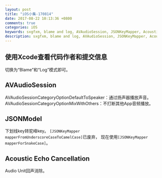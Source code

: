 ```yaml
---
layout: post
title: "iOS小集-170814"
date: 2017-08-22 10:13:36 +0800
comments: true
categories: iOS
keywords: sxgfxm, blame and log, AVAudioSession, JSONKeyMapper, Acoustic Echo Cancellation
description: sxgfxm, blame and log, AVAudioSession, JSONKeyMapper, Acoustic Echo Cancellation
---
```


## 使用Xcode查看代码作者和提交信息
切换为“Blame”和“Log”模式即可。

## AVAudioSession
AVAudioSessionCategoryOptionDefaultToSpeaker：通过扬声器播放声音。  
AVAudioSessionCategoryOptionMixWithOthers：不打断其他App音频播放。

## JSONModel
下划线key转驼峰key。
`[JSONKeyMapper mapperFromUnderscoreCaseToCamelCase]`已废弃，
现在使用`[JSONKeyMapper mapperForSnakeCase]`。

## Acoustic Echo Cancellation
Audio Unit回声消除。